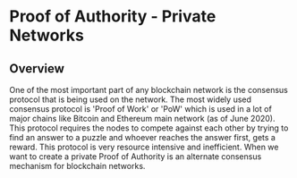 


# Proof of Authority - Private Networks

## Overview
One of the most important part of any blockchain network is the consensus protocol that is being used on the network. The most widely used consensus protocol is 'Proof of Work' or 'PoW' which is used in a lot of major chains like Bitcoin and Ethereum main network (as of June 2020). This protocol requires the nodes to compete against each other by trying to find an answer to a puzzle and whoever reaches the answer first, gets a reward. This protocol is very resource intensive and inefficient. 
When we want to create a private 
Proof of Authority is an alternate consensus mechanism for blockchain networks. 

<!--stackedit_data:
eyJoaXN0b3J5IjpbNjYyNjc1MTQwLDI1NzgxMzMzOSw1OTkxNj
QwNTQsLTEyODcwNjE5NzNdfQ==
-->